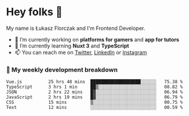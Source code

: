 # Hey folks 👋

My name is Łukasz Florczak and I'm Frontend Developer. 

- 🔭 I’m currently working on **platforms for gamers** and **app for tutors**
- 🌱 I’m currently learning **Nuxt 3** and **TypeScript**
- 📫 You can reach me on [Twitter](https://twitter.com/lukaszflorczak), [LinkedIn](https://pl.linkedin.com/in/lukasz-florczak) or [Instagram](https://instagram.com/lukaszflorczak)


### 🧮 My weekly development breakdown

<!--START_SECTION:waka-->

```text
Vue.js          25 hrs 48 mins  ███████████████████░░░░░░   75.38 %
TypeScript      3 hrs 1 min     ██▒░░░░░░░░░░░░░░░░░░░░░░   08.82 %
JSON            2 hrs 22 mins   █▓░░░░░░░░░░░░░░░░░░░░░░░   06.94 %
JavaScript      2 hrs 19 mins   █▓░░░░░░░░░░░░░░░░░░░░░░░   06.79 %
CSS             15 mins         ▒░░░░░░░░░░░░░░░░░░░░░░░░   00.75 %
Text            12 mins         ░░░░░░░░░░░░░░░░░░░░░░░░░   00.59 %
```

<!--END_SECTION:waka-->

<!--
**lukaszflorczak/lukaszflorczak** is a ✨ _special_ ✨ repository because its `README.md` (this file) appears on your GitHub profile.

Here are some ideas to get you started:

- 🔭 I’m currently working on ...
- 🌱 I’m currently learning ...
- 👯 I’m looking to collaborate on ...
- 🤔 I’m looking for help with ...
- 💬 Ask me about ...
- 📫 How to reach me: ...
- 😄 Pronouns: ...
- ⚡ Fun fact: ...
-->
